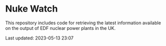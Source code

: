 # Nuke Watch

This repository includes code for retrieving the latest information available on the output of EDF nuclear power plants in the UK.

Last updated: 2023-05-13 23:07